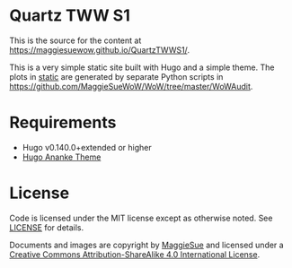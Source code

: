# Quartz TWW S1

This is the source for the content at https://maggiesuewow.github.io/QuartzTWWS1/.

This is a very simple static site built with Hugo and a simple theme. 
The plots in [static](https://github.com/MaggieSueWoW/QuartzTWWS1/blob/master/static/) are generated by separate
Python scripts in https://github.com/MaggieSueWoW/WoW/tree/master/WoWAudit.

# Requirements

* Hugo v0.140.0+extended or higher
* [Hugo Ananke Theme](https://github.com/theNewDynamic/gohugo-theme-ananke)

# License

Code is licensed under the MIT license except as otherwise noted.
See [LICENSE](https://github.com/MaggieSueWoW/QuartzTWWS1/blob/master/LICENSE) for details.

Documents and images are copyright by [MaggieSue](https://github.com/MaggieSueWoW) and licensed under a
[Creative Commons Attribution-ShareAlike 4.0 International License](http://creativecommons.org/licenses/by-sa/4.0/).


